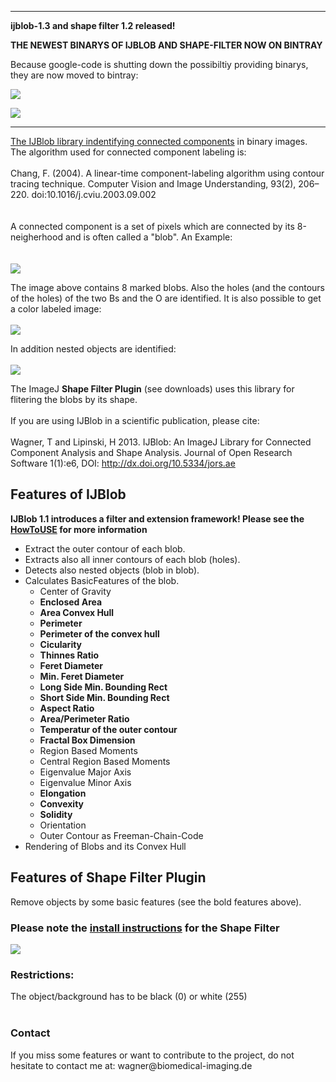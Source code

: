 
---

**ijblob-1.3 and shape filter 1.2 released!**

**THE NEWEST BINARYS OF IJBLOB AND SHAPE-FILTER NOW ON BINTRAY**

Because google-code is shutting down the possibiltiy providing binarys, they are now
moved to bintray:

<a href='https://bintray.com/jumpfunky/ijblob-and-tools/ijblob/_latestVersion'><img src='https://api.bintray.com/packages/jumpfunky/ijblob-and-tools/ijblob/images/download.png'>

<a href='https://bintray.com/jumpfunky/ijblob-and-tools/shape-filter/_latestVersion'><img src='https://api.bintray.com/packages/jumpfunky/ijblob-and-tools/shape-filter/images/download.png'>
<hr />

The IJBlob library indentifying <a href='http://en.wikipedia.org/wiki/Connected_Component_Labeling'>connected components</a> in binary images. The algorithm used for connected component labeling is:<br>
<br>
Chang, F. (2004). A linear-time component-labeling algorithm using contour tracing technique. Computer Vision and Image Understanding, 93(2), 206–220. doi:10.1016/j.cviu.2003.09.002<br>
<br>
<br>
A connected component is a set of pixels which are connected by its 8-neigherhood and is often called a "blob". An Example:<br>
<br>
<br>
<img src='https://dl.dropbox.com/u/560426/components2.jpg' />


The image above contains 8 marked blobs. Also the holes (and the contours of the holes) of the two Bs and the O are identified. It is also possible to get a color labeled image:<br>
<br>
<img src='https://dl.dropbox.com/u/560426/imagej/ijbloblabeled.jpg' />

In addition nested objects are identified:<br>
<br>
<img src='https://dl.dropbox.com/u/560426/components3.jpg' />

The ImageJ <b>Shape Filter Plugin</b> (see downloads) uses this library for flitering the blobs by its shape.<br>
<br>
If you are using IJBlob in a scientific publication, please cite:<br>
<br>
Wagner, T and Lipinski, H 2013. IJBlob: An ImageJ Library for Connected Component Analysis and Shape Analysis. Journal of Open Research Software 1(1):e6, DOI: <a href='http://dx.doi.org/10.5334/jors.ae'>http://dx.doi.org/10.5334/jors.ae</a>

<h2>Features of IJBlob</h2>
<b>IJBlob 1.1 introduces a filter and extension framework! Please see the <a href='https://code.google.com/p/ijblob/wiki/HowToUSE'>HowToUSE</a> for more information</b>

<ul><li>Extract the outer contour of each blob.<br>
</li><li>Extracts also all inner contours of each blob (holes).<br>
</li><li>Detects also nested objects (blob in blob).<br>
</li><li>Calculates BasicFeatures of the blob.<br>
<ul><li>Center of Gravity<br>
</li><li><b>Enclosed Area</b>
</li><li><b>Area Convex Hull</b>
</li><li><b>Perimeter</b>
</li><li><b>Perimeter of the convex hull</b>
</li><li><b>Cicularity</b>
</li><li><b>Thinnes Ratio</b>
</li><li><b>Feret Diameter</b>
</li><li><b>Min. Feret Diameter</b>
</li><li><b>Long Side Min. Bounding Rect</b>
</li><li><b>Short Side Min. Bounding Rect</b>
</li><li><b>Aspect Ratio</b>
</li><li><b>Area/Perimeter Ratio</b>
</li><li><b>Temperatur of the outer contour</b>
</li><li><b>Fractal Box Dimension</b>
</li><li>Region Based Moments<br>
</li><li>Central Region Based Moments<br>
</li><li>Eigenvalue Major Axis<br>
</li><li>Eigenvalue Minor Axis<br>
</li><li><b>Elongation</b>
</li><li><b>Convexity</b>
</li><li><b>Solidity</b>
</li><li>Orientation<br>
</li><li>Outer Contour as Freeman-Chain-Code<br>
</li></ul></li><li>Rendering of Blobs and its Convex Hull</li></ul>

<h2>Features of Shape Filter Plugin</h2>
Remove objects by some basic features (see the bold features above).<br>
<h3>Please note the <a href='http://code.google.com/p/ijblob/wiki/ShapeFilter_HowToInstall'>install instructions</a> for the Shape Filter</h3>

<img src='https://dl.dropbox.com/u/560426/imagej/gui_.png' />

<h3>Restrictions:</h3>
The object/background has to be black (0) or white (255)<br>
<br>
<h3>Contact</h3>
If you miss some features or want to contribute to the project, do not hesitate to contact me at: wagner@biomedical-imaging.de<br>

